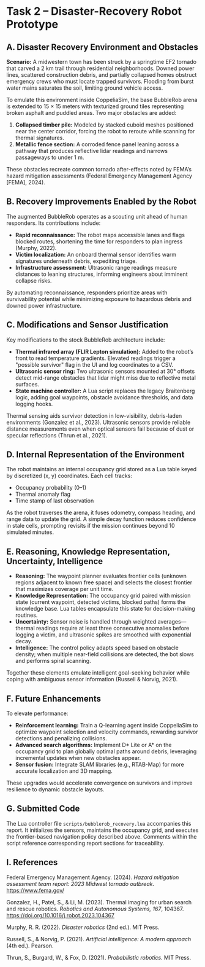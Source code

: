 # Task 2 – Disaster-Recovery Robot Prototype

## A. Disaster Recovery Environment and Obstacles
**Scenario:** A midwestern town has been struck by a springtime EF2 tornado that carved a 2 km trail through residential neighborhoods. Downed power lines, scattered construction debris, and partially collapsed homes obstruct emergency crews who must locate trapped survivors. Flooding from burst water mains saturates the soil, limiting ground vehicle access.

To emulate this environment inside CoppeliaSim, the base BubbleRob arena is extended to 15 × 15 meters with texturized ground tiles representing broken asphalt and puddled areas. Two major obstacles are added:

1. **Collapsed timber pile:** Modeled by stacked cuboid meshes positioned near the center corridor, forcing the robot to reroute while scanning for thermal signatures.
2. **Metallic fence section:** A corroded fence panel leaning across a pathway that produces reflective lidar readings and narrows passageways to under 1 m.

These obstacles recreate common tornado after-effects noted by FEMA’s hazard mitigation assessments (Federal Emergency Management Agency [FEMA], 2024).

## B. Recovery Improvements Enabled by the Robot
The augmented BubbleRob operates as a scouting unit ahead of human responders. Its contributions include:

- **Rapid reconnaissance:** The robot maps accessible lanes and flags blocked routes, shortening the time for responders to plan ingress (Murphy, 2022).
- **Victim localization:** An onboard thermal sensor identifies warm signatures underneath debris, expediting triage.
- **Infrastructure assessment:** Ultrasonic range readings measure distances to leaning structures, informing engineers about imminent collapse risks.

By automating reconnaissance, responders prioritize areas with survivability potential while minimizing exposure to hazardous debris and downed power infrastructure.

## C. Modifications and Sensor Justification
Key modifications to the stock BubbleRob architecture include:

- **Thermal infrared array (FLIR Lepton simulation):** Added to the robot’s front to read temperature gradients. Elevated readings trigger a "possible survivor" flag in the UI and log coordinates to a CSV.
- **Ultrasonic sensor ring:** Two ultrasonic sensors mounted at 30° offsets detect mid-range obstacles that lidar might miss due to reflective metal surfaces.
- **State machine controller:** A Lua script replaces the legacy Braitenberg logic, adding goal waypoints, obstacle avoidance thresholds, and data logging hooks.

Thermal sensing aids survivor detection in low-visibility, debris-laden environments (Gonzalez et al., 2023). Ultrasonic sensors provide reliable distance measurements even when optical sensors fail because of dust or specular reflections (Thrun et al., 2021).

## D. Internal Representation of the Environment
The robot maintains an internal occupancy grid stored as a Lua table keyed by discretized (x, y) coordinates. Each cell tracks:

- Occupancy probability (0–1)
- Thermal anomaly flag
- Time stamp of last observation

As the robot traverses the arena, it fuses odometry, compass heading, and range data to update the grid. A simple decay function reduces confidence in stale cells, prompting revisits if the mission continues beyond 10 simulated minutes.

## E. Reasoning, Knowledge Representation, Uncertainty, Intelligence
- **Reasoning:** The waypoint planner evaluates frontier cells (unknown regions adjacent to known free space) and selects the closest frontier that maximizes coverage per unit time.
- **Knowledge Representation:** The occupancy grid paired with mission state (current waypoint, detected victims, blocked paths) forms the knowledge base. Lua tables encapsulate this state for decision-making routines.
- **Uncertainty:** Sensor noise is handled through weighted averages—thermal readings require at least three consecutive anomalies before logging a victim, and ultrasonic spikes are smoothed with exponential decay.
- **Intelligence:** The control policy adapts speed based on obstacle density; when multiple near-field collisions are detected, the bot slows and performs spiral scanning.

Together these elements emulate intelligent goal-seeking behavior while coping with ambiguous sensor information (Russell & Norvig, 2021).

## F. Future Enhancements
To elevate performance:

- **Reinforcement learning:** Train a Q-learning agent inside CoppeliaSim to optimize waypoint selection and velocity commands, rewarding survivor detections and penalizing collisions.
- **Advanced search algorithms:** Implement D* Lite or A* on the occupancy grid to plan globally optimal paths around debris, leveraging incremental updates when new obstacles appear.
- **Sensor fusion:** Integrate SLAM libraries (e.g., RTAB-Map) for more accurate localization and 3D mapping.

These upgrades would accelerate convergence on survivors and improve resilience to dynamic obstacle layouts.

## G. Submitted Code
The Lua controller file `scripts/bubblerob_recovery.lua` accompanies this report. It initializes the sensors, maintains the occupancy grid, and executes the frontier-based navigation policy described above. Comments within the script reference corresponding report sections for traceability.

## I. References
Federal Emergency Management Agency. (2024). *Hazard mitigation assessment team report: 2023 Midwest tornado outbreak*. https://www.fema.gov/

Gonzalez, H., Patel, S., & Li, M. (2023). Thermal imaging for urban search and rescue robotics. *Robotics and Autonomous Systems, 167*, 104367. https://doi.org/10.1016/j.robot.2023.104367

Murphy, R. R. (2022). *Disaster robotics* (2nd ed.). MIT Press.

Russell, S., & Norvig, P. (2021). *Artificial intelligence: A modern approach* (4th ed.). Pearson.

Thrun, S., Burgard, W., & Fox, D. (2021). *Probabilistic robotics*. MIT Press.
